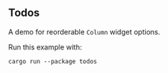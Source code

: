 ## Todos

A demo for reorderable `Column` widget options.

Run this example with:

```
cargo run --package todos
```
